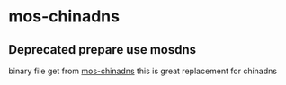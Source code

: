 # mos-chinadns

## Deprecated prepare use mosdns

binary file get from [mos-chinadns](https://github.com/IrineSistiana/mos-chinadns) this is great replacement for chinadns
